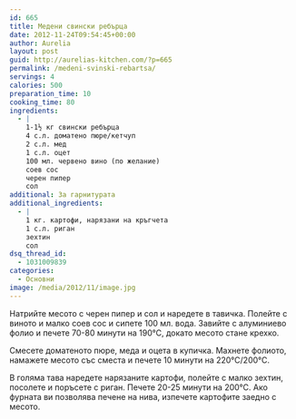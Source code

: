 ```yaml
---
id: 665
title: Медени свински ребърца
date: 2012-11-24T09:54:45+00:00
author: Aurelia
layout: post
guid: http://aurelias-kitchen.com/?p=665
permalink: /medeni-svinski-rebartsa/
servings: 4
calories: 500
preparation_time: 10
cooking_time: 80
ingredients:
  - |
    1-1½ кг свински ребърца
    4 с.л. доматено пюре/кетчуп
    2 с.л. мед
    1 с.л. оцет
    100 мл. червено вино (по желание)
    соев сос
    черен пипер 
    сол
additional: За гарнитурата
additional_ingredients:
  - |
    1 кг. картофи, нарязани на кръгчета
    1 с.л. риган
    зехтин
    сол
dsq_thread_id:
  - 1031009839
categories:
  - Основни
image: /media/2012/11/image.jpg
---
```

Натрийте месото с черен пипер и сол и наредете в тавичка. Полейте с виното и малко соев сос и сипете 100 мл. вода. Завийте с алуминиево фолио и печете 70-80 минути на 190°С, докато месото стане крехко.
  
Смесете доматеното пюре, меда и оцета в купичка. Махнете фолиото, намажете месото със сместа и печете 10 минути на 220°С/200°С.
  
В голяма тава наредете нарязаните картофи, полейте с малко зехтин, посолете и поръсете с риган. Печете 20-25 минути на 200°С. Ако фурната ви позволява печене на нива, изпечете картофите заедно с месото.